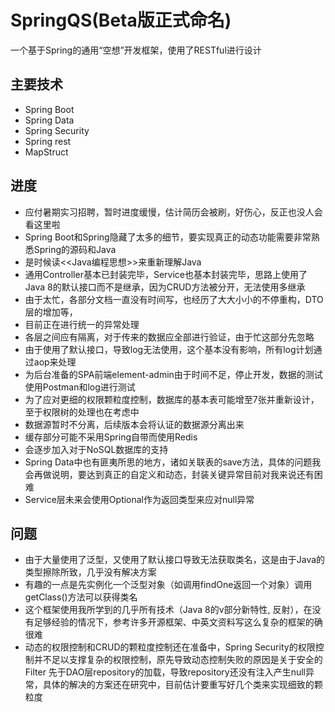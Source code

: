# SpringQS(Beta版正式命名)
一个基于Spring的通用“空想”开发框架，使用了RESTful进行设计
## 主要技术
+ Spring Boot
+ Spring Data
+ Spring Security
+ Spring rest
+ MapStruct
## 进度
+ 应付暑期实习招聘，暂时进度缓慢，估计简历会被刷，好伤心，反正也没人会看这里啦
+ Spring Boot和Spring隐藏了太多的细节，要实现真正的动态功能需要非常熟悉Spring的源码和Java
+ 是时候读<<Java编程思想>>来重新理解Java
+ 通用Controller基本已封装完毕，Service也基本封装完毕，思路上使用了Java 8的默认接口而不是继承，因为CRUD方法被分开，无法使用多继承
+ 由于太忙，各部分文档一直没有时间写，也经历了大大小小的不停重构，DTO层的增加等，
+ 目前正在进行统一的异常处理
+ 各层之间应有隔离，对于传来的数据应全部进行验证，由于忙这部分先忽略
+ 由于使用了默认接口，导致log无法使用，这个基本没有影响，所有log计划通过aop来处理
+ 为后台准备的SPA前端element-admin由于时间不足，停止开发，数据的测试使用Postman和log进行测试
+ 为了应对更细的权限颗粒度控制，数据库的基本表可能增至7张并重新设计，至于权限树的处理也在考虑中
+ 数据源暂时不分离，后续版本会将认证的数据源分离出来
+ 缓存部分可能不采用Spring自带而使用Redis
+ 会逐步加入对于NoSQL数据库的支持
+ Spring Data中也有匪夷所思的地方，诸如关联表的save方法，具体的问题我会再做说明，要达到真正的自定义和动态，封装关键异常目前对我来说还有困难
+ Service层未来会使用Optional作为返回类型来应对null异常
## 问题
+ 由于大量使用了泛型，又使用了默认接口导致无法获取类名，这是由于Java的类型擦除所致，几乎没有解决方案
+ 有趣的一点是先实例化一个泛型对象（如调用findOne返回一个对象）调用getClass()方法可以获得类名
+ 这个框架使用我所学到的几乎所有技术（Java 8的v部分新特性, 反射），在没有足够经验的情况下，参考许多开源框架、中英文资料写这么复杂的框架的确很难
+ 动态的权限控制和CRUD的颗粒度控制还在准备中，Spring Security的权限控制并不足以支撑复杂的权限控制，原先导致动态控制失败的原因是关于安全的Filter
先于DAO层repository的加载，导致repository还没有注入产生null异常，具体的解决的方案还在研究中，目前估计要重写好几个类来实现细致的颗粒度
